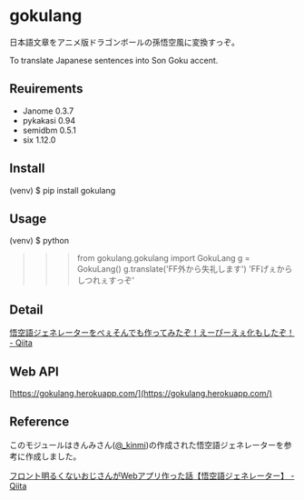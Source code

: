 # gokulang

日本語文章をアニメ版ドラゴンボールの孫悟空風に変換すっぞ。

To translate Japanese sentences into Son Goku accent.

## Reuirements

- Janome 0.3.7
- pykakasi 0.94
- semidbm 0.5.1
- six 1.12.0

## Install

(venv) $ pip install gokulang

## Usage

(venv) $ python
>>> from gokulang.gokulang import GokuLang
>>> g = GokuLang()
>>> g.translate('FF外から失礼します')
'FFげぇからしつれぇすっぞ'

## Detail

[悟空語ジェネレーターをぺぇそんでも作ってみたぞ！えーぴーえぇ化もしたぞ！ - Qiita](https://qiita.com/shonansurvivors/items/ce6c1c6f5b43fc16719b)

## Web API

[https://gokulang.herokuapp.com/](https://gokulang.herokuapp.com/)

## Reference

このモジュールはきんみさん([@_kinmi](https://twitter.com/_kinmi))の作成された悟空語ジェネレーターを参考に作成しました。

[フロント明るくないおじさんがWebアプリ作った話【悟空語ジェネレーター】 - Qiita](https://qiita.com/kinmi/items/c66aa98718acad84621b)